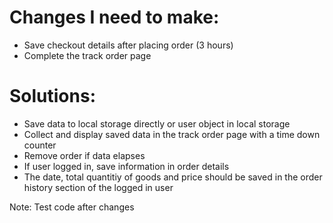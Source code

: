 # Changes I need to make:
* Save checkout details after placing order (3 hours)
* Complete the track order page

# Solutions:
* Save data to local storage directly or user object in local storage
* Collect and display saved data in the track order page with a time down counter
* Remove order if data elapses
* If user logged in, save information in order details
* The date, total quantitiy of goods and price should be saved in the order history section of the logged in user

Note: Test code after changes